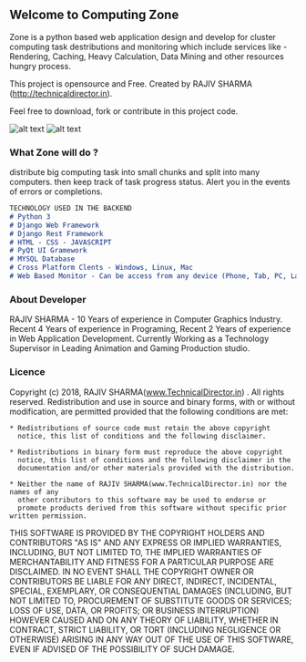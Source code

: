 ## Welcome to Computing Zone

Zone is a python based web application design and develop for cluster computing task destributions and monitoring which include services like - Rendering, Caching, Heavy Calculation, Data Mining and other resources hungry process.

This project is opensource and Free. Created by RAJIV SHARMA (http://technicaldirector.in). 

Feel free to download, fork or contribute in this project code. 

![alt text](http://technicaldirector.in/renderbox2/screenshot/screen01.jpg)
![alt text](http://technicaldirector.in/renderbox2/screenshot/screen02.PNG)


### What Zone will do ?

distribute big computing task into small chunks and split into many computers. then keep track of task progress status. Alert you in the events of errors or completions.

```markdown
TECHNOLOGY USED IN THE BACKEND
# Python 3
# Django Web Framework
# Django Rest Framework
# HTML - CSS - JAVASCRIPT
# PyQt UI Gramework
# MYSQL Database
# Cross Platform Clents - Windows, Linux, Mac
# Web Based Monitor - Can be access from any device (Phone, Tab, PC, Laptop)

```

### About Developer
RAJIV SHARMA - 10 Years of experience in Computer Graphics Industry. Recent 4 Years of experience in Programing, Recent 2 Years of experience in Web Application Development. Currently Working as a Technology Supervisor in Leading Animation and Gaming Production studio.

### Licence

Copyright (c) 2018, RAJIV SHARMA(www.TechnicalDirector.in) . All rights reserved.
Redistribution and use in source and binary forms, with or without
modification, are permitted provided that the following conditions are
met:

    * Redistributions of source code must retain the above copyright
      notice, this list of conditions and the following disclaimer.

    * Redistributions in binary form must reproduce the above copyright
      notice, this list of conditions and the following disclaimer in the
      documentation and/or other materials provided with the distribution.

    * Neither the name of RAJIV SHARMA(www.TechnicalDirector.in) nor the names of any
      other contributors to this software may be used to endorse or
      promote products derived from this software without specific prior written permission.

THIS SOFTWARE IS PROVIDED BY THE COPYRIGHT HOLDERS AND CONTRIBUTORS "AS
IS" AND ANY EXPRESS OR IMPLIED WARRANTIES, INCLUDING, BUT NOT LIMITED TO,
THE IMPLIED WARRANTIES OF MERCHANTABILITY AND FITNESS FOR A PARTICULAR
PURPOSE ARE DISCLAIMED. IN NO EVENT SHALL THE COPYRIGHT OWNER OR
CONTRIBUTORS BE LIABLE FOR ANY DIRECT, INDIRECT, INCIDENTAL, SPECIAL,
EXEMPLARY, OR CONSEQUENTIAL DAMAGES (INCLUDING, BUT NOT LIMITED TO,
PROCUREMENT OF SUBSTITUTE GOODS OR SERVICES; LOSS OF USE, DATA, OR
PROFITS; OR BUSINESS INTERRUPTION) HOWEVER CAUSED AND ON ANY THEORY OF
LIABILITY, WHETHER IN CONTRACT, STRICT LIABILITY, OR TORT (INCLUDING
NEGLIGENCE OR OTHERWISE) ARISING IN ANY WAY OUT OF THE USE OF THIS
SOFTWARE, EVEN IF ADVISED OF THE POSSIBILITY OF SUCH DAMAGE.

